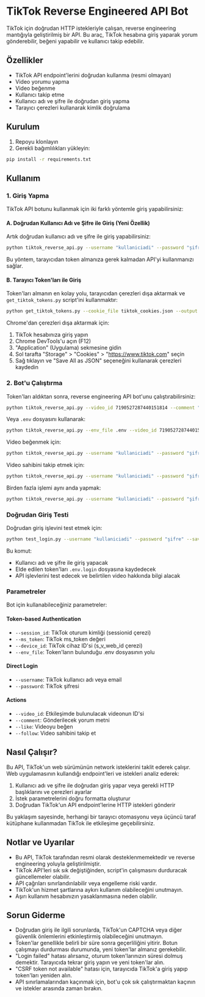 # TikTok Reverse Engineered API Bot

TikTok için doğrudan HTTP istekleriyle çalışan, reverse engineering mantığıyla geliştirilmiş bir API. Bu araç, TikTok hesabına giriş yaparak yorum gönderebilir, beğeni yapabilir ve kullanıcı takip edebilir.

## Özellikler

- TikTok API endpoint'lerini doğrudan kullanma (resmi olmayan)
- Video yorumu yapma
- Video beğenme
- Kullanıcı takip etme
- Kullanıcı adı ve şifre ile doğrudan giriş yapma
- Tarayıcı çerezleri kullanarak kimlik doğrulama

## Kurulum

1. Repoyu klonlayın
2. Gerekli bağımlılıkları yükleyin:

```bash
pip install -r requirements.txt
```

## Kullanım

### 1. Giriş Yapma

TikTok API botunu kullanmak için iki farklı yöntemle giriş yapabilirsiniz:

#### A. Doğrudan Kullanıcı Adı ve Şifre ile Giriş (Yeni Özellik)

Artık doğrudan kullanıcı adı ve şifre ile giriş yapabilirsiniz:

```bash
python tiktok_reverse_api.py --username "kullaniciadi" --password "şifre" --video_id 7190527287440151814 --comment "Harika video!"
```

Bu yöntem, tarayıcıdan token almanıza gerek kalmadan API'yi kullanmanızı sağlar.

#### B. Tarayıcı Token'ları ile Giriş

Token'ları almanın en kolay yolu, tarayıcıdan çerezleri dışa aktarmak ve `get_tiktok_tokens.py` script'ini kullanmaktır:

```bash
python get_tiktok_tokens.py --cookie_file tiktok_cookies.json --output .env
```

Chrome'dan çerezleri dışa aktarmak için:
1. TikTok hesabınıza giriş yapın
2. Chrome DevTools'u açın (F12)
3. "Application" (Uygulama) sekmesine gidin
4. Sol tarafta "Storage" > "Cookies" > "https://www.tiktok.com" seçin
5. Sağ tıklayın ve "Save All as JSON" seçeneğini kullanarak çerezleri kaydedin

### 2. Bot'u Çalıştırma

Token'ları aldıktan sonra, reverse engineering API bot'unu çalıştırabilirsiniz:

```bash
python tiktok_reverse_api.py --video_id 7190527287440151814 --comment "Harika video!"
```

Veya `.env` dosyasını kullanarak:

```bash
python tiktok_reverse_api.py --env_file .env --video_id 7190527287440151814 --comment "Harika video!"
```

Video beğenmek için:
```bash
python tiktok_reverse_api.py --username "kullaniciadi" --password "şifre" --video_id 7190527287440151814 --like
```

Video sahibini takip etmek için:
```bash
python tiktok_reverse_api.py --username "kullaniciadi" --password "şifre" --video_id 7190527287440151814 --follow
```

Birden fazla işlemi aynı anda yapmak:
```bash
python tiktok_reverse_api.py --username "kullaniciadi" --password "şifre" --video_id 7190527287440151814 --comment "Harika!" --like --follow
```

### Doğrudan Giriş Testi

Doğrudan giriş işlevini test etmek için:

```bash
python test_login.py --username "kullaniciadi" --password "şifre" --save_tokens --test_api --video_id 7190527287440151814
```

Bu komut:
- Kullanıcı adı ve şifre ile giriş yapacak
- Elde edilen token'ları `.env.login` dosyasına kaydedecek
- API işlevlerini test edecek ve belirtilen video hakkında bilgi alacak

### Parametreler

Bot için kullanabileceğiniz parametreler:

#### Token-based Authentication
- `--session_id`: TikTok oturum kimliği (sessionid çerezi)
- `--ms_token`: TikTok ms_token değeri
- `--device_id`: TikTok cihaz ID'si (s_v_web_id çerezi)
- `--env_file`: Token'ların bulunduğu .env dosyasının yolu

#### Direct Login
- `--username`: TikTok kullanıcı adı veya email
- `--password`: TikTok şifresi

#### Actions
- `--video_id`: Etkileşimde bulunulacak videonun ID'si
- `--comment`: Gönderilecek yorum metni
- `--like`: Videoyu beğen
- `--follow`: Video sahibini takip et

## Nasıl Çalışır?

Bu API, TikTok'un web sürümünün network isteklerini taklit ederek çalışır. Web uygulamasının kullandığı endpoint'leri ve istekleri analiz ederek:

1. Kullanıcı adı ve şifre ile doğrudan giriş yapar veya gerekli HTTP başlıklarını ve çerezleri ayarlar
2. İstek parametrelerini doğru formatta oluşturur
3. Doğrudan TikTok'un API endpoint'lerine HTTP istekleri gönderir

Bu yaklaşım sayesinde, herhangi bir tarayıcı otomasyonu veya üçüncü taraf kütüphane kullanmadan TikTok ile etkileşime geçebilirsiniz.

## Notlar ve Uyarılar

- Bu API, TikTok tarafından resmi olarak desteklenmemektedir ve reverse engineering yoluyla geliştirilmiştir.
- TikTok API'leri sık sık değiştiğinden, script'in çalışmasını durduracak güncellemeler olabilir.
- API çağrıları sınırlandırılabilir veya engelleme riski vardır.
- TikTok'un hizmet şartlarına aykırı kullanım olabileceğini unutmayın.
- Aşırı kullanım hesabınızın yasaklanmasına neden olabilir.

## Sorun Giderme

- Doğrudan giriş ile ilgili sorunlarda, TikTok'un CAPTCHA veya diğer güvenlik önlemlerini etkinleştirmiş olabileceğini unutmayın.
- Token'lar genellikle belirli bir süre sonra geçerliliğini yitirir. Botun çalışmayı durdurması durumunda, yeni token'lar almanız gerekebilir.
- "Login failed" hatası alırsanız, oturum token'larınızın süresi dolmuş demektir. Tarayıcıda tekrar giriş yapın ve yeni token'lar alın.
- "CSRF token not available" hatası için, tarayıcıda TikTok'a giriş yapıp token'ları yeniden alın.
- API sınırlamalarından kaçınmak için, bot'u çok sık çalıştırmaktan kaçının ve istekler arasında zaman bırakın. 